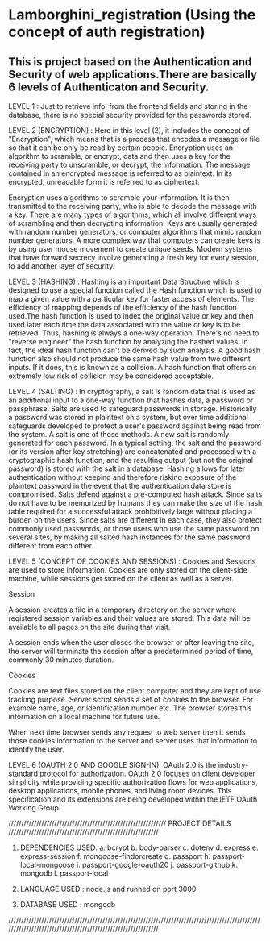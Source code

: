 # Lamborghini_registration (Using the concept of auth registration)
This is project based on the Authentication and Security of web applications.There are basically 6 levels of Authenticaton and Security.
----------------------------------------------------
LEVEL 1 :
Just to retrieve info. from the frontend fields and storing in the database, there is no special security provided for the passwords stored.



LEVEL 2 (ENCRYPTION) :
Here in this level (2), it includes the concept of "Encryption", which means that is a process that encodes a message or file so that it can be only be read by certain people.
Encryption uses an algorithm to scramble, or encrypt, data and then uses a key for the receiving party to unscramble, or decrypt, the information. 
The message contained in an encrypted message is referred to as plaintext. In its encrypted, unreadable form it is referred to as ciphertext.

Encryption uses algorithms to scramble your information. It is then transmitted to the receiving party, who is able to decode the message with a key.
There are many types of algorithms, which all involve different ways of scrambling and then decrypting information.
Keys are usually generated with random number generators, or computer algorithms that mimic random number generators.
A more complex way that computers can create keys is by using user mouse movement to create unique seeds. 
Modern systems that have forward secrecy involve generating a fresh key for every session, to add another layer of security.



LEVEL 3 (HASHING) :
Hashing is an important Data Structure which is designed to use a special function called the Hash function which is used to map a given value with a particular key for faster access of elements. 
The efficiency of mapping depends of the efficiency of the hash function used.The hash function is used to index the original value or key and then used later each time the data associated with the value or key is to be retrieved.
Thus, hashing is always a one-way operation. There's no need to "reverse engineer" the hash function by analyzing the hashed values. In fact, the ideal hash function can't be derived by such analysis. 
A good hash function also should not produce the same hash value from two different inputs. If it does, this is known as a collision. 
A hash function that offers an extremely low risk of collision may be considered acceptable.



LEVEL 4 (SALTING) :
In cryptography, a salt is random data that is used as an additional input to a one-way function that hashes data, a password or passphrase.
Salts are used to safeguard passwords in storage. Historically a password was stored in plaintext on a system, but over time additional safeguards developed to protect a user's password against being read from the system. A salt is one of those methods.
A new salt is randomly generated for each password. In a typical setting, the salt and the password (or its version after key stretching) are concatenated and processed with a cryptographic hash function, and the resulting output (but not the original password) is stored with the salt in a database.
Hashing allows for later authentication without keeping and therefore risking exposure of the plaintext password in the event that the authentication data store is compromised.
Salts defend against a pre-computed hash attack.
Since salts do not have to be memorized by humans they can make the size of the hash table required for a successful attack prohibitively large without placing a burden on the users.
Since salts are different in each case, they also protect commonly used passwords, or those users who use the same password on several sites, by making all salted hash instances for the same password different from each other. 



LEVEL 5 (CONCEPT OF COOKIES AND SESSIONS) :
Cookies and Sessions are used to store information. Cookies are only stored on the client-side machine, while sessions get stored on the client as well as a server.

Session

A session creates a file in a temporary directory on the server where registered session variables and their values are stored. This data will be available to all pages on the site during that visit.

A session ends when the user closes the browser or after leaving the site, the server will terminate the session after a predetermined period of time, commonly 30 minutes duration.

Cookies

Cookies are text files stored on the client computer and they are kept of use tracking purpose. Server script sends a set of cookies to the browser. For example name, age, or identification number etc. The browser stores this information on a local machine for future use.

When next time browser sends any request to web server then it sends those cookies information to the server and server uses that information to identify the user.



LEVEL 6 (OAUTH 2.0 AND GOOGLE SIGN-IN):
OAuth 2.0 is the industry-standard protocol for authorization. 
OAuth 2.0 focuses on client developer simplicity while providing specific authorization flows for web applications, desktop applications, mobile phones, and living room devices. 
This specification and its extensions are being developed within the IETF OAuth Working Group. 



 //////////////////////////////////////////////////////////////
PROJECT DETAILS ///////////////////////////////////////////////////////////
1. DEPENDENCIES USED: 
  a. bcrypt
  b. body-parser
  c. dotenv
  d. express
  e. express-session
  f. mongoose-findorcreate
  g. passport
  h. passport-local-mongoose
  i. passport-google-oauth20
  j. passport-github
  k. mongodb
  l. passport-local
  
 2. LANGUAGE USED : node.js and runned on port 3000
 
 3. DATABASE USED : mongodb

//////////////////////////////////////////////////////////////////////////////////////////////////////////////////////////////////////////////////////////////
